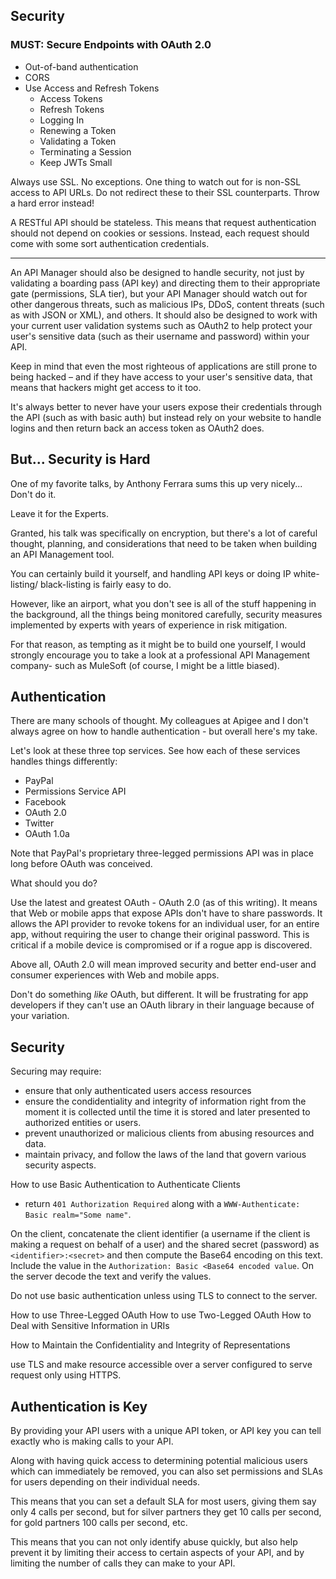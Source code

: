 ## Security

### MUST: Secure Endpoints with OAuth 2.0

* Out-of-band authentication
* CORS
* Use Access and Refresh Tokens
    * Access Tokens
    * Refresh Tokens
    * Logging In
    * Renewing a Token
    * Validating a Token
    * Terminating a Session
    * Keep JWTs Small

Always use SSL. No exceptions. One thing to watch out for is non-SSL access to API URLs. Do not redirect these to their SSL counterparts. Throw a hard error instead!

A RESTful API should be stateless. This means that request authentication should not depend on cookies or sessions. Instead, each request should come with some sort authentication credentials.

---

An API Manager should also be designed to handle security, not just by validating a boarding pass (API key) and directing them to their appropriate gate (permissions, SLA tier), but your API Manager should watch out for other dangerous threats, such as malicious IPs, DDoS, content threats (such as with JSON or XML), and others.
It should also be designed to work with your current user validation systems such as OAuth2 to help protect your user's sensitive data (such as their username and password) within your API.

Keep in mind that even the most righteous of applications are still prone to being hacked – and if they have access to your user's sensitive data, that means that hackers might get access to it too.

It's always better to never have your users expose their credentials through the API (such as with basic auth) but instead rely on your website to handle logins and then return back an access token as OAuth2 does.

## But... Security is Hard

One of my favorite talks, by Anthony Ferrara sums this up very nicely...  Don't do it.

Leave it for the Experts.

Granted, his talk was specifically on encryption, but there's a lot of careful thought, planning, and considerations that need to be taken when building an API Management tool.

You can certainly build it yourself, and handling API keys or doing IP white-listing/ black-listing is fairly easy to do.

However, like an airport, what you don't see is all of the stuff happening in the background, all the things being monitored carefully, security measures implemented by experts with years of experience in risk mitigation.

For that reason, as tempting as it might be to build one yourself, I would strongly encourage you to take a look at a professional API Management company- such as MuleSoft (of course, I might be a little biased).

## Authentication

There are many schools of thought. My colleagues at Apigee and I don't always agree on how to handle authentication - but overall here's my take.

Let's look at these three top services. See how each of these services handles things differently:

* PayPal
* Permissions Service API
* Facebook
* OAuth 2.0
* Twitter
* OAuth 1.0a

Note that PayPal's proprietary three-legged permissions API was in place long before OAuth was conceived.

What should you do?

Use the latest and greatest OAuth - OAuth 2.0 (as of this writing). It means that Web or mobile apps that expose APIs don't have to share passwords. It allows the API provider to revoke tokens for an individual user, for an entire app, without requiring the user to change their original password. This is critical if a mobile device is compromised or if a rogue app is discovered.

Above all, OAuth 2.0 will mean improved security and better end-user and consumer experiences with Web and mobile apps.

Don't do something *like* OAuth, but different. It will be frustrating for app developers if they can't use an OAuth library in their language because of your variation.

## Security

Securing may require:

- ensure that only authenticated users access resources
- ensure the condidentiality and integrity of information right from the moment it is collected until the time it is stored and later presented to authorized entities or users.
- prevent unauthorized or malicious clients from abusing resources and data.
- maintain privacy, and follow the laws of the land that govern various security aspects.

How to use Basic Authentication to Authenticate Clients

- return `401 Authorization Required` along with a `WWW-Authenticate: Basic realm="Some name"`.

On the client, concatenate the client identifier (a username if the client is making a request on behalf of a user) and the shared secret (password) as `<identifier>:<secret>` and then compute the Base64 encoding on this text. Include the value in the `Authorization: Basic <Base64 encoded value`. On the server decode the text and verify the values.

Do not use basic authentication unless using TLS to connect to the server.

How to use Three-Legged OAuth
How to use Two-Legged OAuth
How to Deal with Sensitive Information in URIs

How to Maintain the Confidentiality and Integrity of Representations

use TLS and make resource accessible over a server configured to serve request only using HTTPS.

## Authentication is Key

By providing your API users with a unique API token, or API key you can tell exactly who is making calls to your API.

Along with having quick access to determining potential malicious users which can immediately be removed, you can also set permissions and SLAs for users depending on their individual needs.

This means that you can set a default SLA for most users, giving them say only 4 calls per second, but for silver partners they get 10 calls per second, for gold partners 100 calls per second, etc.

This means that you can not only identify abuse quickly, but also help prevent it by limiting their access to certain aspects of your API, and by limiting the number of calls they can make to your API.

